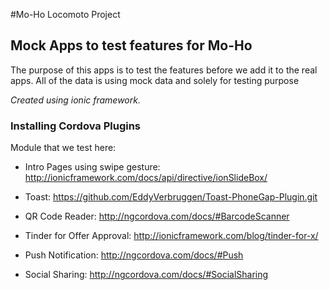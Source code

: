 #Mo-Ho Locomoto Project
## Mock Apps to test features for Mo-Ho

The purpose of this apps is to test the features before we add it to the real apps.
All of the data is using mock data and solely for testing purpose

_Created using ionic framework._




### Installing Cordova Plugins

Module that we test here:

- Intro Pages using swipe gesture:
http://ionicframework.com/docs/api/directive/ionSlideBox/

- Toast:
https://github.com/EddyVerbruggen/Toast-PhoneGap-Plugin.git

- QR Code Reader:
http://ngcordova.com/docs/#BarcodeScanner

- Tinder for Offer Approval:
http://ionicframework.com/blog/tinder-for-x/

- Push Notification:
http://ngcordova.com/docs/#Push

- Social Sharing:
http://ngcordova.com/docs/#SocialSharing

